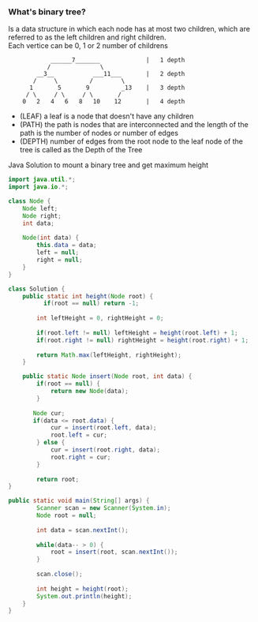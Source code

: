 ### What's binary tree?
Is a data structure in which each node has at most two children, which are referred to as the left children and right children. <br>
Each vertice can be 0, 1 or 2 number of childrens
```
            ______7_______             |   1 depth
           /              \
        __3__           ___11___       |   2 depth
       /     \         /        \
      1       5       9         _13    |   3 depth
     / \     / \     / \       /   
    0   2   4   6   8   10    12       |   4 depth
```

- (LEAF) a leaf is a node that doesn't have any children
- (PATH) the path is nodes that are interconnected and the length of the path is the number of nodes or number of edges
- (DEPTH) number of edges from the root node to the leaf node of the tree is called as the Depth of the Tree


Java Solution to mount a binary tree and get maximum height
```java
import java.util.*;
import java.io.*;

class Node {
    Node left;
    Node right;
    int data;
    
    Node(int data) {
        this.data = data;
        left = null;
        right = null;
    }
}

class Solution {
    public static int height(Node root) {
          if(root == null) return -1;
          
        int leftHeight = 0, rightHeight = 0;
        
        if(root.left != null) leftHeight = height(root.left) + 1;
        if(root.right != null) rightHeight = height(root.right) + 1;
        
        return Math.max(leftHeight, rightHeight);
    }

    public static Node insert(Node root, int data) {
        if(root == null) {
            return new Node(data);
        }
    
       Node cur;
       if(data <= root.data) {
            cur = insert(root.left, data);
            root.left = cur;
        } else {
            cur = insert(root.right, data);
            root.right = cur;
        }
        
        return root;
}

public static void main(String[] args) {
        Scanner scan = new Scanner(System.in);
        Node root = null;
        
        int data = scan.nextInt();
        
        while(data-- > 0) {
            root = insert(root, scan.nextInt());
        }
        
        scan.close();
        
        int height = height(root);
        System.out.println(height);
    }    
}

```
